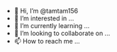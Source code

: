 - 👋 Hi, I’m @tamtam156
- 👀 I’m interested in ...
- 🌱 I’m currently learning ...
- 💞️ I’m looking to collaborate on ...
- 📫 How to reach me ...

<!---
tamtam156/tamtam156 is a ✨ special ✨ repository because its `README.md` (this file) appears on your GitHub profile.
You can click the Preview link to take a look at your changes.
--->
